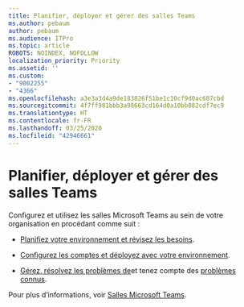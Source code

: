 ```yaml
---
title: Planifier, déployer et gérer des salles Teams
ms.author: pebaum
author: pebaum
ms.audience: ITPro
ms.topic: article
ROBOTS: NOINDEX, NOFOLLOW
localization_priority: Priority
ms.assetid: ''
ms.custom:
- "9002255"
- "4366"
ms.openlocfilehash: a3e3a3d4a9de183826f51be1c10cf9d0ac687cbd
ms.sourcegitcommit: 4f7ff981bbb3a98663cd164d0a10bb082cdf7ec9
ms.translationtype: HT
ms.contentlocale: fr-FR
ms.lasthandoff: 03/25/2020
ms.locfileid: "42946661"
---
```

# <a name="plan-deploy-and-manage-teams-rooms"></a>Planifier, déployer et gérer des salles Teams

Configurez et utilisez les salles Microsoft Teams au sein de votre organisation en procédant comme suit : 

- [Planifiez votre environnement et révisez les besoins](https://docs.microsoft.com/microsoftteams/rooms/rooms-plan).

- [Configurez les comptes et déployez avec votre environnement](https://docs.microsoft.com/microsoftteams/rooms/rooms-deploy).

- [Gérez, résolvez les problèmes de](https://docs.microsoft.com/microsoftteams/rooms/rooms-manage#troubleshooting)et tenez compte des [problèmes connus](https://docs.microsoft.com/microsoftteams/rooms/known-issues). 

Pour plus d’informations, voir [Salles Microsoft Teams](https://docs.microsoft.com/microsoftteams/rooms/).
